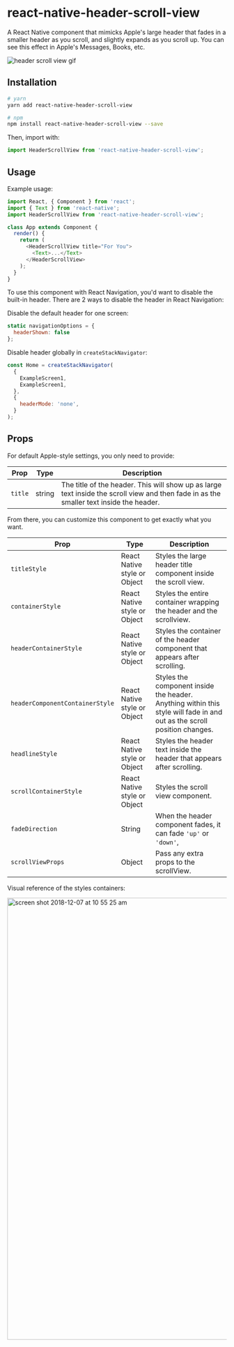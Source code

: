 # react-native-header-scroll-view

A React Native component that mimicks Apple's large header that fades in a smaller header as you scroll, and slightly expands as you scroll up. You can see this effect in Apple's Messages, Books, etc.

![header scroll view gif](https://user-images.githubusercontent.com/6455018/49658165-6c1b9300-fa0f-11e8-9dd9-6d2ac53fe5e9.gif)

## Installation

```bash
# yarn
yarn add react-native-header-scroll-view

# npm
npm install react-native-header-scroll-view --save
```

Then, import with:

```js
import HeaderScrollView from 'react-native-header-scroll-view';
```

## Usage

Example usage:

```js
import React, { Component } from 'react';
import { Text } from 'react-native';
import HeaderScrollView from 'react-native-header-scroll-view';

class App extends Component {
  render() {
    return (
      <HeaderScrollView title="For You">
        <Text>...</Text>
      </HeaderScrollView>
    );
  }
}
```

To use this component with React Navigation, you'd want to disable the built-in header. There are 2 ways to disable the header in React Navigation:

Disable the default header for one screen:

```js
static navigationOptions = {
  headerShown: false
};
```

Disable header globally in `createStackNavigator`:

```js
const Home = createStackNavigator(
  {
    ExampleScreen1,
    ExampleScreen1,
  },
  {
    headerMode: 'none',
  }
);
```

## Props

For default Apple-style settings, you only need to provide:

| Prop    | Type   | Description                                                                                                                             |
| ------- | ------ | --------------------------------------------------------------------------------------------------------------------------------------- |
| `title` | string | The title of the header. This will show up as large text inside the scroll view and then fade in as the smaller text inside the header. |

From there, you can customize this component to get exactly what you want.

| Prop                            | Type                         | Description                                                                                                             |
| ------------------------------- | ---------------------------- | ----------------------------------------------------------------------------------------------------------------------- |
| `titleStyle`                    | React Native style or Object | Styles the large header title component inside the scroll view.                                                         |
| `containerStyle`                | React Native style or Object | Styles the entire container wrapping the header and the scrollview.                                                     |
| `headerContainerStyle`          | React Native style or Object | Styles the container of the header component that appears after scrolling.                                              |
| `headerComponentContainerStyle` | React Native style or Object | Styles the component inside the header. Anything within this style will fade in and out as the scroll position changes. |
| `headlineStyle`                 | React Native style or Object | Styles the header text inside the header that appears after scrolling.                                                  |
| `scrollContainerStyle`          | React Native style or Object | Styles the scroll view component.                                                                                       |
| `fadeDirection`                 | String                       | When the header component fades, it can fade `'up'` or `'down'`,                                                        |
| `scrollViewProps`               | Object                       | Pass any extra props to the scrollView.                                                                                 |

Visual reference of the styles containers:

<img width="1013" alt="screen shot 2018-12-07 at 10 55 25 am" src="https://user-images.githubusercontent.com/6455018/49657862-9de02a00-fa0e-11e8-8f10-37ada69d917d.png">
